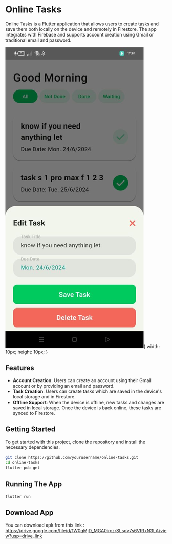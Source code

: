  # Online Tasks

Online Tasks is a Flutter application that allows users to create tasks and save them both locally on the device and remotely in Firestore. The app integrates with Firebase and supports account creation using Gmail or traditional email and password.

![alt text](https://github.com/Mohammed-AboLEneen/Online-Tasks-App/blob/main/photo1.jpg){ width: 10px; height: 10px; }

## Features

- **Account Creation**: Users can create an account using their Gmail account or by providing an email and password.
- **Task Creation**: Users can create tasks which are saved in the device's local storage and in Firestore.
- **Offline Support**: When the device is offline, new tasks and changes are saved in local storage. Once the device is back online, these tasks are synced to Firestore.

## Getting Started

To get started with this project, clone the repository and install the necessary dependencies.

```bash
git clone https://github.com/yourusername/online-tasks.git
cd online-tasks
flutter pub get
```

## Running The App
```bash
flutter run
```

## Download App

You can download apk from this link : https://drive.google.com/file/d/1W0qMjD_MGA0irczrSLsdv7s6VRfxN3LA/view?usp=drive_link
